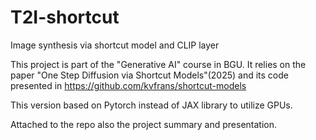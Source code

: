 # T2I-shortcut
Image synthesis via shortcut model and CLIP layer


This project is part of the "Generative AI" course in BGU. 
It relies on the paper "One Step Diffusion via Shortcut Models"(2025) and its code presented in https://github.com/kvfrans/shortcut-models

This version based on Pytorch instead of JAX library to utilize GPUs.

Attached to the repo also the project summary and presentation.

